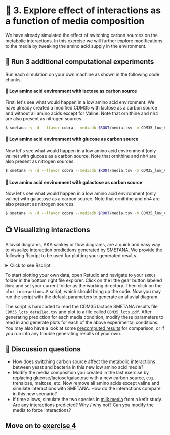 # 🧫 3. Explore effect of interactions as a function of media composition

We have already simulated the effect of switching carbon sources on the metabolic interactions. In this exercise we will further explore modifications to the media by tweaking the amino acid supply in the environment.

## 🥼 Run 3 additional computational experiments

Run each simulation on your own machine as shown in the following code chunks.

#### 🥦 Low amino acid environment with lactose as carbon source

First, let's see what would happen in a low amino acid environment. We have already created a modified CDM35 with lactose as a carbon source and without all amino acids except for Valine. Note that ornithine and nh4 are also present as nitrogen sources.


```bash
$ smetana -v -d --flavor cobra --mediadb $ROOT/media.tsv -m CDM35_low_AA_lcts -o $ROOT/CDM35_low_AA_lcts $ROOT/models/*.xml && paste $ROOT/CDM35_low_AA_lcts_detailed.tsv
```
  
#### 🍅 Low amino acid environment with glucose as carbon source

Now let's see what would happen in a low amino acid environment (only valine) with glucose as a carbon source. Note that ornithine and nh4 are also present as nitrogen sources.

```bash
$ smetana -v -d --flavor cobra --mediadb $ROOT/media.tsv -m CDM35_low_AA_glc -o $ROOT/CDM35_low_AA_glc $ROOT/models/*.xml && paste $ROOT/CDM35_low_AA_glc_detailed.tsv
```
  
#### 🍆 Low amino acid environment with galactose as carbon source

Now let's see what would happen in a low amino acid environment (only valine) with galactose as a carbon source. Note that ornithine and nh4 are also present as nitrogen sources.

```bash
$ smetana -v -d --flavor cobra --mediadb $ROOT/media.tsv -m CDM35_low_AA_gal -o $ROOT/CDM35_low_AA_gal $ROOT/models/*.xml && paste $ROOT/CDM35_low_AA_gal_detailed.tsv
```

## 📺 Visualizing interactions

Alluvial diagrams, AKA sankey or flow diagrams, are a quick and easy way to visualize interaction predictions generated by SMETANA. We provide the following Rscript to be used for plotting your generated results. 

<details>
    <summary>Click to see Rscript</summary>

https://github.com/franciscozorrilla/EMBOMicroCom/blob/905fb9fc674d2af731fc978079597f6027b15c1a/plot_interactions.R#L1-L23

  </details>

To start plotting your own data, open Rstudio and navigate to your `$ROOT` folder in the bottom right file explorer. Click on the little gear button labeled `More` and set your current folder as the working directory. Then click on the `plot_interactions.R` script, which should bring up the code. Now you may run the script with the default parameters to generate an alluvial diagram.
    
The script is hardcoded to read the CDM35 lactose SMETANA results file `CDM35_lcts_detailed.tsv` and plot to a file called `CDM35_lcts.pdf`. After generating prediction for each media condition, modify these parameters to read in and generate plots for each of the above experimental conditions. You may also have a look at some [precomputed results](https://github.com/franciscozorrilla/EMBOMicroCom/blob/main/exercises/precomputed_simulations.md) for comparison, or if you run into any trouble generating results of your own.

## 💎 Discussion questions

* How does switching carbon source affect the metabolic interactions between yeast and bacteria in this new low amino acid media?
* Modify the media composition you created in the last exercise by replacing glucose/lactose/galactose with a new carbon source, e.g. trehalose, maltose, etc. Now remove all amino acids except valine and simulate interactions with SMETANA. How do the interactions compare in this new scenario?
* If time allows, simulate the two species in [milk media](https://github.com/cdanielmachado/kefir_paper/blob/master/misc_data/milk_composition.tsv) from a kefir study. Are any interactions predicted? Why / why not? Can you modify the media to force interactions?

## Move on to [exercise 4](https://github.com/franciscozorrilla/EMBOMicroCom/blob/main/exercises/exercise_4.md)

